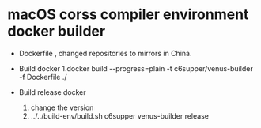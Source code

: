 # macOS corss compiler environment docker builder

* Dockerfile , changed repositories to mirrors in China. 
       
* Build docker
    1.docker build --progress=plain -t c6supper/venus-builder -f Dockerfile ./ 
    
* Build release docker
    1. change the version
    2. ../../build-env/build.sh c6supper venus-builder release
